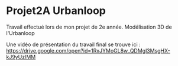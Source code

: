 # Projet2A Urbanloop
Travail effectué lors de mon projet de 2e année. Modélisation 3D de l'Urbanloop

Une vidéo de présentation du travail final se trouve ici : https://drive.google.com/open?id=1RxJYMoGL8w_QDMgl3MsgHX-kJ9yUzIMM
